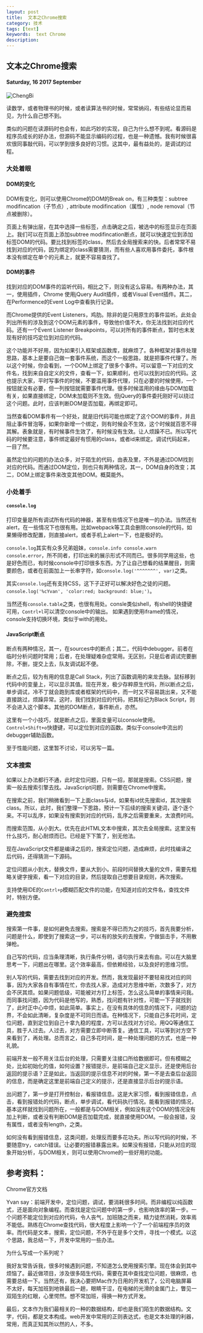 ```yaml
---
layout: post
title:  文本之Chrome搜索
category: 技术
tags: [text]
keywords:  text Chrome
description:
---
```


##  文本之Chrome搜索

#### Saturday, 16  2017 September

![ChengBi](/../../assets/img/tech/2017/ChengBi_1.jpg)

读数学，或者物理书的时候，或者读算法书的时候，常常纳闷，有些结论显而易见，为什么自己想不到。

类似的问题在读源码时也会有，如此巧妙的实现，自己为什么想不到呢。看源码是程序员成长的好办法，但源码不能显示编码的过程，也是一种遗憾。我有时候很喜欢很同事敲代码，可以学到很多良好的习惯。这其中，最有益处的，是调试的过程。

### 大处着眼

#### DOM的变化

DOM有变化，则可以使用Chrome的DOM的Break on，有三种类型：subtree modifincation（子节点）, attribute modifincation（属性）, node removal（节点被删除）。

页面上有弹出层，在其中选择一些标签，点击确定之后，被选中的标签显示在页面上。我们可以在页面上添加subtree modifincation断点，就可以快速定位到添加标签DOM的代码。要比找到标签的class，然后去全局搜索来的快。后者常常不易找到对应的代码，因为绑定的class需要猜测，而有些人喜欢用事件委托，事件根本没有绑定在单个的元素上，就更不容易查找了。

#### DOM的事件

找到对应的DOM事件的监听代码，相比之下，则没有这么容易。有两种办法，其一，使用插件，Chrome 使用jQuery Audit插件，或者Visual Event插件。其二，在Performence的Event Log中查看执行记录。

而Chrome提供的Event Listeners，鸡肋。除非的是只用原生的事件监听。此处会列出所有的涉及到这个DOM元素的事件，导致他价值不大，你无法找到对应的代码。还有一个Event Listener Breakpoints，可以对所有的事件断点，暂时也未发现有好的技巧定位到对应的代码。

这个功能并不好用，因为如果引入框架或函数库，就麻烦了。各种框架对事件处理思路，基本上是要自己做一套事件系统，而这个一般思路，就是把事件代理了。所以这个时候，你会看到，一个DOM上绑定了很多个事件。可以留意一下对应的文件名，找到来自自定义的文件，查看一下，如果顺利，也可以找到对应的代码。这也提示大家，平时写事件的时候，不要滥用事件代理，只在必要的时候使用，一个按钮就没有必要，但一列按钮就需要事件代理。很多时候滥用的缘由与DOM加载有关，如果直接绑定，DOM未加载则不生效。但jQuery的事件委托刚好可以绕过这个问题。此时，应该判断DOM是否加载，再绑定即可。

当然查看DOM事件有一个好处，就是旧代码可能也绑定了这个DOM的事件，并且阻止事件冒泡等，如果你新增一个绑定，则有时候会不生效，这个时候就百思不得其解。表象就是，有时候事件生效了，有时候没有生效。让人烦躁不已。所以写代码的时候要注意，事件绑定最好有惯用的class，或者id来绑定。调试代码起来，一目了然。

虽然定位的问题的办法众多，对于陌生的代码，由表及里，不外是通过DOM找到对应的代码。而通过DOM定位，则也只有两种情况，其一，DOM自身的改变；其二，DOM上绑定事件来改变其他DOM。概莫能外。

### 小处着手

#### `console.log`

打印变量是所有调试所有代码的神器，甚至有些情况下也是唯一的办法。当然还有alert，在一些情况下也很有用。比如webpack等工具会删除console的代码，如果懒得修改配置，则直接alert，或者手机上alert一下，也是极好的。

`console.log`其实有众多兄弟姐妹，`console.info console.warn console.error`，所不同者，打印出来的展示形式不同而已。很多同学用这些，也是好色而已，有时候console中打印很多东西，为了让自己想看的结果醒目，则需要颜色，或者在前面加上一长串字符，如`console.log('^^^^^^^', var)`之类。

其实`console.log`还有支持CSS，这下子正好可以解决好色之徒的问题。`console.log('%cYvan', 'color:red; background: blue;')`。

当然还有`console.table`之类，也很有用处。consle类似shell，有shell的快捷键可用，`Contrl+l`可以清空console中的输出。
如果遇到使用iframe的情况，console支持切换环境，类似于with的用处。

#### JavaScript断点

断点有两种情况，其一，在sources中的断点；其二，代码中debugger。前者在临时分析问题时常用；后者，在处理疑难杂症常用。无区别，只是后者调试完要删除，不删，提交上去，队友调试起不便。

断点之后，较为有用的信息是Call Stack，列出了函数调用的来龙去脉。鼠标移到代码中的变量上，可以显示其值。现在开发，极少存粹原生代码，所以断点之后，单步调试，冷不丁就会跑到库或者框架的代码中，而一时又不容易跳出来，又不能直接跳过，烦躁异常。这时，我们找到对应的代码，把其标记为Black Script，则不会进入这个脚本。其他的DOM断点，事件断点，亦然。

这里有一个小技巧，就是断点之后，里面变量可以console使用。`Control+Shift+o`快捷键，可以定位到对应的函数。类似于console中流出的debugger辅助函数。

至于性能问题，这里暂不讨论，可以另写一篇。


### 文本搜索

如果以上办法都行不通，此时定位问题，只有一招，那就是搜索。CSS问题，搜索一般去搜索引擎去找。JavaScript问题，则需要在Chrome中搜索。

在搜索之前，我们稍微看到一下上面class与id，如果有id优先搜索id，其次搜索class。所以，此时，我们整理一下思路，预计一下后续的搜索关键词，逐个逐个来。不可以乱序，如果没有搜索到对应的代码，乱序之后需要重来，太浪费时间。

而搜索范围，从小到大。优先在此HTML文本中搜索，其次去全局搜索。这里没有什么技巧，耐心耐烦而已。已经是下下策了，别无他法。

现在JavaScript文件都是编译之后的，搜索定位问题，造成麻烦，此时找编译之后代码，还得猜测一下源码。

定位问题从小到大，替换文件，要从大到小。前段时间替换大量的文件，需要先粗略关键字搜索，看一下对应的目录，然后提取自己想要目录规则，再次搜索。

支持使用IDE的`Contrl+p`模糊匹配文件的功能，在知道对应的文件名，查找文件时，特别方便。


### 避免搜索

搜索第一件事，是如何避免去搜索。搜索是不得已而为之的技巧，首先我要分析，问题是什么，即使到了搜索这一步，可以有的放矢的去搜索，宁做狙击手，不用散弹枪。

自己写的代码，应当条理清晰，执行条件分明，语句执行来去有由。可以在大脑里思考一下，问题出在哪里。这个效率最高，但依赖经验，以及良好的思维习惯。

别人写的代码，需要去找到对应的开发。然而，我发现最好不要轻易找对应的同事，因为大家各自有事情在忙，你去找人家，造成对方思维中断，次数多了，对方会不厌其烦。如果问题低级，可能被对方打上标签，怎么这么简单的事情来问我。而同事找问题，因为代码是他写的，熟悉，找问题有针对性，可能一下子就找到了，此时正中心中烦，如此简单。事实上，在没有具体的信息的情况下，问题的边界，不会如此清晰，复杂度是不可同日而语。在种情况下，只能自己多花时间，定位问题，直到定位到自己十拿九稳的程度，方可以去找对方讨论。用QQ等通信工具，胜于人过去。人过去，对方需要立即中断答复。通信工具，可以等到对方空下来看到了，再处理。总而言之，自己多花时间，是一种处理问题的方式，也是一种礼貌。

前端开发一般不用关注后台的处理，只需要关注接口所给数据即可。但有模糊之处，比如初始化的值，如何设置？报错提示，是前端自己定义显示，还是使用后台返回的提示语？正是如此，当返回的提示信息不对的时候，第一不是去查后台返回的信息，而是确定这里是前端自己定义的提示，还是直接显示后台的提示语。

出问题了，第一步是打开控制台，看报错信息。这是大家习惯，看到报错信息，点击，看到报错处的代码，断点，单步调试，看代码执行情况。能看到报错的情况，基本这样就找到问题所在，一般都是与DOM相关，例如没有这个DOM的情况没有加上判断，或者没有判断DOM是否加载完成，就直接使用DOM。一般会报错，没有属性，或者没有length，之类。

如何没有看到报错信息，这类问题，处理反而要多花功夫。所以写代码的时候，不要随意try，catch错误。让必要的报错暴露出来。如果没有报错，只能从对应的现象开始分析，与DOM相关，则可以使用Chrome的一些好用的功能。



## 参考资料：
Chrome官方文档

Yvan say：前端开发中，定位问题，调试，要消耗很多时间。而非编程以纯函数式，还是面向对象编程。而查找是定位问题中的第一步，也影响效率的第一步。一个问题不能定位到对应的代码，令人丧气，加班随之而来，精力徒然消耗，效率焉不能低。熟练在Chrome查找代码，很大程度上影响一个了一个前端程序员的效率。而代码是文本，搜索，定位问题，不外乎在是多个文件，寻找一个模式。以这个思路，我总结一下，开发中常用的一些办法。

为什么写成一个系列呢？

我好友常告诉我，很多时候遇到问题，不知道怎么使用搜索引擎。现在体会到其中烦恼了。最近做项目，涉及很多陌生代码，需要在其中查找定位问题，很麻烦，也需要总结一下。当然还有，我决心要把Mac作为日用的开发机了，公司电脑屏幕不太好，每天加班到地铁最后一趟，眼睛干涩，在电梯的光滑的金属门上，瞥见一双陌生的红眼，心里愕然。想不常加班，得换一种方式开发。

最后，文本作为我们最相关的一种的数据结构，却也是我们陌生的数据结构。文字，代码，都是文本构成。web开发中常用的正则表达式，也是文本处理的利器，常用，而真正知其所以然的人，不多。

